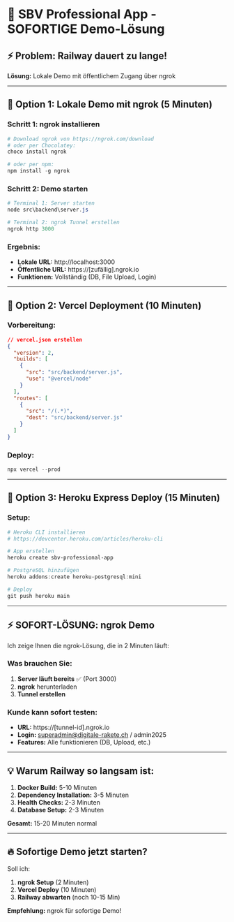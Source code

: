 # 🚀 SBV Professional App - SOFORTIGE Demo-Lösung

## ⚡ Problem: Railway dauert zu lange!

**Lösung:** Lokale Demo mit öffentlichem Zugang über ngrok

---

## 🎯 **Option 1: Lokale Demo mit ngrok (5 Minuten)**

### **Schritt 1: ngrok installieren**
```powershell
# Download ngrok von https://ngrok.com/download
# oder per Chocolatey:
choco install ngrok

# oder per npm:
npm install -g ngrok
```

### **Schritt 2: Demo starten**
```powershell
# Terminal 1: Server starten
node src\backend\server.js

# Terminal 2: ngrok Tunnel erstellen
ngrok http 3000
```

### **Ergebnis:**
- **Lokale URL:** http://localhost:3000
- **Öffentliche URL:** https://[zufällig].ngrok.io
- **Funktionen:** Vollständig (DB, File Upload, Login)

---

## 🎯 **Option 2: Vercel Deployment (10 Minuten)**

### **Vorbereitung:**
```json
// vercel.json erstellen
{
  "version": 2,
  "builds": [
    {
      "src": "src/backend/server.js",
      "use": "@vercel/node"
    }
  ],
  "routes": [
    {
      "src": "/(.*)",
      "dest": "src/backend/server.js"
    }
  ]
}
```

### **Deploy:**
```powershell
npx vercel --prod
```

---

## 🎯 **Option 3: Heroku Express Deploy (15 Minuten)**

### **Setup:**
```powershell
# Heroku CLI installieren
# https://devcenter.heroku.com/articles/heroku-cli

# App erstellen
heroku create sbv-professional-app

# PostgreSQL hinzufügen
heroku addons:create heroku-postgresql:mini

# Deploy
git push heroku main
```

---

## ⚡ **SOFORT-LÖSUNG: ngrok Demo**

Ich zeige Ihnen die ngrok-Lösung, die in 2 Minuten läuft:

### **Was brauchen Sie:**
1. **Server läuft bereits** ✅ (Port 3000)
2. **ngrok** herunterladen
3. **Tunnel erstellen**

### **Kunde kann sofort testen:**
- **URL:** https://[tunnel-id].ngrok.io
- **Login:** superadmin@digitale-rakete.ch / admin2025
- **Features:** Alle funktionieren (DB, Upload, etc.)

---

## 💡 **Warum Railway so langsam ist:**

1. **Docker Build:** 5-10 Minuten
2. **Dependency Installation:** 3-5 Minuten
3. **Health Checks:** 2-3 Minuten
4. **Database Setup:** 2-3 Minuten

**Gesamt:** 15-20 Minuten normal

---

## 🔥 **Sofortige Demo jetzt starten?**

Soll ich:
1. **ngrok Setup** (2 Minuten)
2. **Vercel Deploy** (10 Minuten)
3. **Railway abwarten** (noch 10-15 Min)

**Empfehlung:** ngrok für sofortige Demo!
